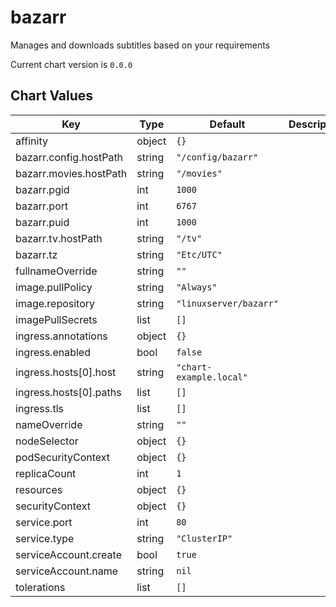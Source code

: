 bazarr
======
Manages and downloads subtitles based on your requirements

Current chart version is `0.0.0`





## Chart Values

| Key | Type | Default | Description |
|-----|------|---------|-------------|
| affinity | object | `{}` |  |
| bazarr.config.hostPath | string | `"/config/bazarr"` |  |
| bazarr.movies.hostPath | string | `"/movies"` |  |
| bazarr.pgid | int | `1000` |  |
| bazarr.port | int | `6767` |  |
| bazarr.puid | int | `1000` |  |
| bazarr.tv.hostPath | string | `"/tv"` |  |
| bazarr.tz | string | `"Etc/UTC"` |  |
| fullnameOverride | string | `""` |  |
| image.pullPolicy | string | `"Always"` |  |
| image.repository | string | `"linuxserver/bazarr"` |  |
| imagePullSecrets | list | `[]` |  |
| ingress.annotations | object | `{}` |  |
| ingress.enabled | bool | `false` |  |
| ingress.hosts[0].host | string | `"chart-example.local"` |  |
| ingress.hosts[0].paths | list | `[]` |  |
| ingress.tls | list | `[]` |  |
| nameOverride | string | `""` |  |
| nodeSelector | object | `{}` |  |
| podSecurityContext | object | `{}` |  |
| replicaCount | int | `1` |  |
| resources | object | `{}` |  |
| securityContext | object | `{}` |  |
| service.port | int | `80` |  |
| service.type | string | `"ClusterIP"` |  |
| serviceAccount.create | bool | `true` |  |
| serviceAccount.name | string | `nil` |  |
| tolerations | list | `[]` |  |
